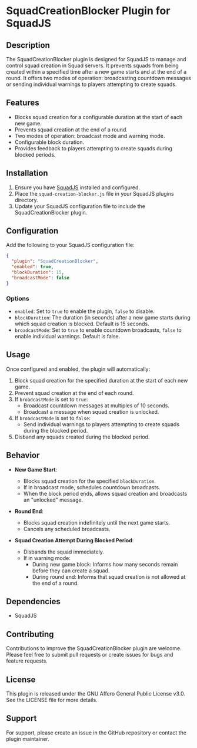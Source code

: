 # SquadCreationBlocker Plugin for SquadJS

## Description

The SquadCreationBlocker plugin is designed for SquadJS to manage and control squad creation in Squad servers. It prevents squads from being created within a specified time after a new game starts and at the end of a round. It offers two modes of operation: broadcasting countdown messages or sending individual warnings to players attempting to create squads.

## Features

- Blocks squad creation for a configurable duration at the start of each new game.
- Prevents squad creation at the end of a round.
- Two modes of operation: broadcast mode and warning mode.
- Configurable block duration.
- Provides feedback to players attempting to create squads during blocked periods.

## Installation

1. Ensure you have [SquadJS](https://github.com/Team-Silver-Sphere/SquadJS) installed and configured.
2. Place the `squad-creation-blocker.js` file in your SquadJS plugins directory.
3. Update your SquadJS configuration file to include the SquadCreationBlocker plugin.

## Configuration

Add the following to your SquadJS configuration file:

```json
{
  "plugin": "SquadCreationBlocker",
  "enabled": true,
  "blockDuration": 15,
  "broadcastMode": false
}
```

### Options

- `enabled`: Set to `true` to enable the plugin, `false` to disable.
- `blockDuration`: The duration (in seconds) after a new game starts during which squad creation is blocked. Default is 15 seconds.
- `broadcastMode`: Set to `true` to enable countdown broadcasts, `false` to enable individual warnings. Default is false.

## Usage

Once configured and enabled, the plugin will automatically:

1. Block squad creation for the specified duration at the start of each new game.
2. Prevent squad creation at the end of each round.
3. If `broadcastMode` is set to `true`:
   - Broadcast countdown messages at multiples of 10 seconds.
   - Broadcast a message when squad creation is unlocked.
4. If `broadcastMode` is set to `false`:
   - Send individual warnings to players attempting to create squads during the blocked period.
5. Disband any squads created during the blocked period.

## Behavior

- **New Game Start**: 
  - Blocks squad creation for the specified `blockDuration`.
  - If in broadcast mode, schedules countdown broadcasts.
  - When the block period ends, allows squad creation and broadcasts an "unlocked" message.

- **Round End**: 
  - Blocks squad creation indefinitely until the next game starts.
  - Cancels any scheduled broadcasts.

- **Squad Creation Attempt During Blocked Period**:
  - Disbands the squad immediately.
  - If in warning mode:
    - During new game block: Informs how many seconds remain before they can create a squad.
    - During round end: Informs that squad creation is not allowed at the end of a round.

## Dependencies

- SquadJS

## Contributing

Contributions to improve the SquadCreationBlocker plugin are welcome. Please feel free to submit pull requests or create issues for bugs and feature requests.

## License

This plugin is released under the GNU Affero General Public License v3.0. See the LICENSE file for more details.

## Support

For support, please create an issue in the GitHub repository or contact the plugin maintainer.
